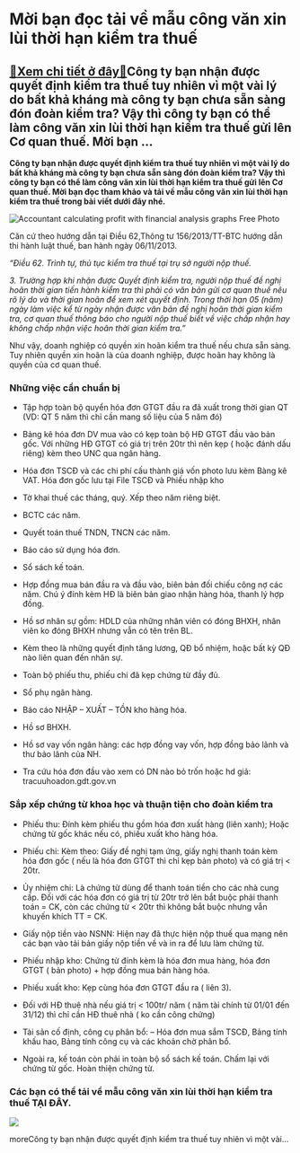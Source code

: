 Mời bạn đọc tải về mẫu công văn xin lùi thời hạn kiểm tra thuế
==============================================================

[:gift:Xem chi tiết ở đây:gift:](https://hddtvn.com/moi-ban-doc-tai-ve-mau-cong-van-xin-lui-thoi-han-kiem-tra-thue/)Công ty bạn nhận được quyết định kiểm tra thuế tuy nhiên vì một vài lý do bất khả kháng mà công ty bạn chưa sẵn sàng đón đoàn kiểm tra? Vậy thì công ty bạn có thể làm công văn xin lùi thời hạn kiểm tra thuế gửi lên Cơ quan thuế. Mời bạn …
----------------------------------------------------------------------------------------------------------------------------------------------------------------------------------------------------------------------------------------------

**Công ty bạn nhận được quyết định kiểm tra thuế tuy nhiên vì một vài lý do bất khả kháng mà công ty bạn chưa sẵn sàng đón đoàn kiểm tra? Vậy thì công ty bạn có thể làm công văn xin lùi thời hạn kiểm tra thuế gửi lên Cơ quan thuế. Mời bạn đọc tham khảo và tải về mẫu công văn xin lùi thời hạn kiểm tra thuế trong bài viết dưới đây nhé.**


![Accountant calculating profit with financial analysis graphs Free Photo](https://hddtvn.com/wp-content/uploads/2021/01/accountant-calculating-profit-with-financial-analysis-graphs_74855-4937.jpg)


Căn cứ theo hướng dẫn tại Điều 62,Thông tư 156/2013/TT-BTC hướng dẫn thi hành luật thuế, ban hành ngày 06/11/2013.


*“Điều 62. Trình tự, thủ tục kiểm tra thuế tại trụ sở người nộp thuế.*  

*3. Trường hợp khi nhận được Quyết định kiểm tra, người nộp thuế đề nghị hoãn thời gian tiến hành kiểm tra thì phải có văn bản gửi cơ quan thuế nêu rõ lý do và thời gian hoãn để xem xét quyết định. Trong thời hạn 05 (năm) ngày làm việc kể từ ngày nhận được văn bản đề nghị hoãn thời gian kiểm tra, cơ quan thuế thông báo cho người nộp thuế biết về việc chấp nhận hay không chấp nhận việc hoãn thời gian kiểm tra.”*


Như vậy, doanh nghiệp có quyền xin hoãn kiểm tra thuế nếu chưa sẵn sàng. Tuy nhiên quyền xin hoãn là của doanh nghiệp, được hoãn hay không là quyền của cơ quan thuế.


### Những việc cần chuẩn bị




* Tập hợp toàn bộ quyển hóa đơn GTGT đầu ra đã xuất trong thời gian QT (VD: QT 5 năm thì chỉ cần mang số liệu của 5 năm đó)

* Bảng kê hóa đơn DV mua vào có kẹp toàn bộ HĐ GTGT đầu vào bản gốc. Với những HĐ GTGT có giá trị trên 20tr thì nên kẹp ( hoặc đánh dấu riêng) kèm theo UNC qua ngân hàng.

* Hóa đơn TSCĐ và các chi phí cấu thành giá vốn photo lưu kèm Bàng kê VAT. Hóa đơn gốc lưu tại File TSCĐ và Phiếu nhập kho

* Tờ khai thuế các tháng, quý. Xếp theo năm riêng biệt.

* BCTC các năm.

* Quyết toán thuế TNDN, TNCN các năm.

* Báo cáo sử dụng hóa đơn.

* Sổ sách kế toán.

* Hợp đồng mua bán đầu ra và đầu vào, biên bản đối chiếu công nợ các năm. Chú ý đính kèm HĐ là biên bản giao nhận hàng hóa, thanh lý hợp đồng.

* Hồ sơ nhân sự gồm: HDLD của những nhân viên có đóng BHXH, nhân viên ko đóng BHXH nhưng vẫn có tên trên BL.

* Kèm theo là những quyết định tăng lương, QĐ bổ nhiệm, hoặc bất kỳ QĐ nào liên quan đến nhân sự.

* Toàn bộ phiếu thu, phiếu chi đã kẹp chứng từ đầy đủ.

* Sổ phụ ngân hàng.

* Báo cáo NHẬP – XUẤT – TỒN kho hàng hóa.

* Hồ sơ BHXH.

* Hồ sơ vay vốn ngân hàng: các hợp đồng vay vốn, hợp đồng bảo lãnh và thư bảo lãnh của NH.

* Tra cứu hóa đơn đầu vào xem có DN nào bỏ trốn hoặc hd giả: tracuuhoadon.gdt.gov.vn



### Sắp xếp chứng từ khoa học và thuận tiện cho đoàn kiểm tra




* Phiếu thu: Đính kèm phiếu thu gồm hóa đơn xuất hàng (liên xanh); Hoặc chứng từ gốc khác nếu có, phiếu xuất kho hàng hóa.

* Phiếu chi: Kèm theo: Giấy đề nghị tạm ứng, giấy nghị thanh toán kèm hóa đơn gốc ( nếu là hóa đơn GTGT thì chỉ kẹp bản photo) và có giá trị < 20tr.

* Ủy nhiệm chi: Là chứng từ dùng để thanh toán tiền cho các nhà cung cấp. Đối với các hóa đơn có giá trị từ 20tr trở lên bắt buộc phải thanh toán = CK, còn các chứng từ < 20tr thì không bắt buộc nhưng vẫn khuyến khích TT = CK.

* Giấy nộp tiền vào NSNN: Hiện nay đã thực hiện nộp thuế qua mạng nên các bạn vào tải bản giấy nộp tiền về và in ra để lưu làm chứng từ.

* Phiếu nhập kho: Chứng từ đính kèm là hóa đơn mua hàng, hóa đơn GTGT ( bản photo) + hợp đồng mua bán hàng hóa.

* Phiếu xuất kho: Kẹp cùng hóa đơn GTGT đầu ra ( liên 3).

* Đối với HĐ thuê nhà nếu giá trị < 100tr/ năm ( năm tài chính từ 01/01 đến 31/12) thì chỉ cần HĐ thuê nhà ( ko cần công chứng)

* Tài sản cố định, công cụ phân bổ: – Hóa đơn mua sắm TSCĐ, Bảng tính khấu hao, Bảng tính công cụ và các khoản chờ phân bổ.

* Ngoài ra, kế toán còn phải in toàn bộ sổ sách kế toán. Chấm lại với chứng từ gốc. Hoàn thiện chứng từ.



### Các bạn có thể tải về mẫu công văn xin lùi thời hạn kiểm tra thuế **TẠI ĐÂY**.


![](https://hddtvn.com/wp-content/uploads/2021/01/HkNlM0Y.png)


moreCông ty bạn nhận được quyết định kiểm tra thuế tuy nhiên vì một vài…

